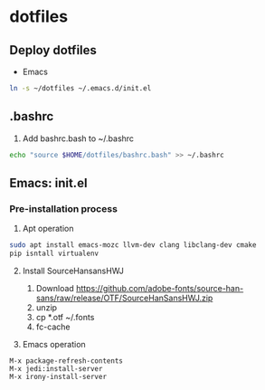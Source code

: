 # dotfiles
## Deploy dotfiles

* Emacs
``` bash
ln -s ~/dotfiles ~/.emacs.d/init.el
```

## .bashrc
1. Add bashrc.bash to ~/.bashrc
``` bash
echo "source $HOME/dotfiles/bashrc.bash" >> ~/.bashrc
```

## Emacs: init.el
### Pre-installation process
1. Apt operation
``` bash
sudo apt install emacs-mozc llvm-dev clang libclang-dev cmake
pip isntall virtualenv
```

2. Install SourceHansansHWJ
   1. Download https://github.com/adobe-fonts/source-han-sans/raw/release/OTF/SourceHanSansHWJ.zip
   2. unzip
   3. cp *.otf ~/.fonts
   4. fc-cache

3. Emacs operation
``` emacs-lisp
M-x package-refresh-contents
M-x jedi:install-server
M-x irony-install-server
```










